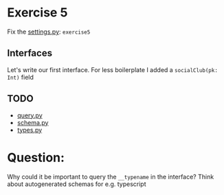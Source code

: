 # Exercise 5

Fix the [settings.py](https://github.com/Speedy1991/strawberry-workshop/blob/main/strawberry_workshop/settings.py#L4): `exercise5`

## Interfaces

Let's write our first interface. For less boilerplate I added a `socialClub(pk: Int)` field

## TODO

- [query.py](https://github.com/Speedy1991/strawberry-workshop/blob/main/exercise5/schema/types.py)
- [schema.py](https://github.com/Speedy1991/strawberry-workshop/blob/main/exercise5/schema/schema.py)
- [types.py](https://github.com/Speedy1991/strawberry-workshop/blob/main/exercise5/schema/types.py)

# Question:
Why could it be important to query the `__typename` in the interface? Think about autogenerated schemas for e.g. typescript
